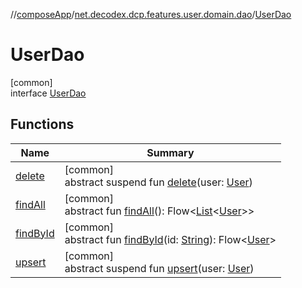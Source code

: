 //[composeApp](../../../index.md)/[net.decodex.dcp.features.user.domain.dao](../index.md)/[UserDao](index.md)

# UserDao

[common]\
interface [UserDao](index.md)

## Functions

| Name | Summary |
|---|---|
| [delete](delete.md) | [common]<br>abstract suspend fun [delete](delete.md)(user: [User](../../net.decodex.dcp.features.user.domain.entities/-user/index.md)) |
| [findAll](find-all.md) | [common]<br>abstract fun [findAll](find-all.md)(): Flow&lt;[List](https://kotlinlang.org/api/latest/jvm/stdlib/kotlin.collections/-list/index.html)&lt;[User](../../net.decodex.dcp.features.user.domain.entities/-user/index.md)&gt;&gt; |
| [findById](find-by-id.md) | [common]<br>abstract fun [findById](find-by-id.md)(id: [String](https://kotlinlang.org/api/latest/jvm/stdlib/kotlin/-string/index.html)): Flow&lt;[User](../../net.decodex.dcp.features.user.domain.entities/-user/index.md)&gt; |
| [upsert](upsert.md) | [common]<br>abstract suspend fun [upsert](upsert.md)(user: [User](../../net.decodex.dcp.features.user.domain.entities/-user/index.md)) |
